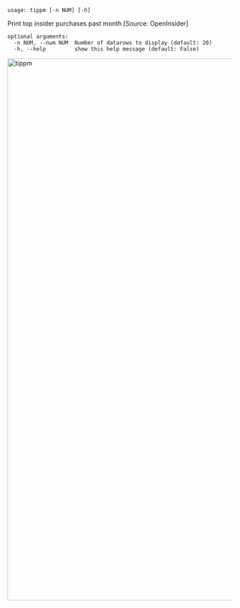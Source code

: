 ```
usage: tippm [-n NUM] [-h]
```

Print top insider purchases past month [Source: OpenInsider]

```
optional arguments:
  -n NUM, --num NUM  Number of datarows to display (default: 20)
  -h, --help         show this help message (default: False)
```

<img width="1215" alt="tippm" src="https://user-images.githubusercontent.com/25267873/125373759-9bd86780-e37d-11eb-90dd-f3dc79a2d86c.png">
